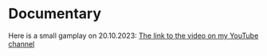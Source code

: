 # Documentary
Here is a small gamplay on 20.10.2023: [The link to the video on my YouTube channel](https://youtu.be/QzJG0K9xBcc)
